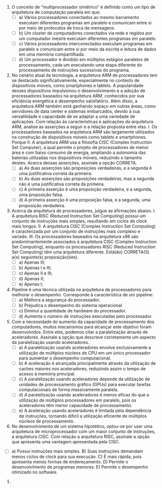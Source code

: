 1. O conceito de “multiprocessador simétrico” é definido como um tipo de arquitetura de computação paralela em que:
	 - [ ] a) Vários processadores conectados ao mesmo barramento executam diferentes programas em paralelo e comunicam entre si por meio de protocolos de troca de mensagens.
	 - [ ] b) Um cluster de computadores conectados via rede e regidos por um computador mestre executam diferentes programas em paralelo.
	 - [ ] c) Vários processadores interconectados executam programas em paralelo e comunicam entre si por meio da escrita e leitura de dados em uma memória compartilhada.
	 - [ ] d) Um processador é dividido em múltiplos estágios paralelos de processamento, cada um executando uma etapa diferente do processamento de instruções sucessivas do programa.
2. No cenário atual da tecnologia, a arquitetura ARM de processadores tem se destacado significativamente, especialmente no contexto de dispositivos móveis, como smartphones e tablets. A popularidade desses dispositivos impulsionou o desenvolvimento e a adoção de processadores baseados na arquitetura ARM, conhecidos por sua eficiência energética e desempenho satisfatório. Além disso, a arquitetura ARM também está ganhando espaço em outras áreas, como servidores de data center e sistemas embarcados, devido à sua versatilidade e capacidade de se adaptar a uma variedade de aplicações. Com relação às características e aplicações da arquitetura ARM, analise as asserções a seguir e a relação proposta entre elas.
	I. Os processadores baseados na arquitetura ARM são largamente utilizados na construção de dispositivos móveis como tablets e smartphones.
	Porque
	II. A arquitetura ARM usa a filosofia CISC (Complex Instruction Set Computer), a qual permite o projeto de processadores de menor área e com baixo consumo de energia, ampliando a autonomia das baterias utilizadas nos dispositivos móveis, reduzindo o tamanho destes.
	Acerca dessas asserções, assinale a opção CORRETA.
	- [ ] a) As duas asserções são proposições verdadeiras, e a segunda é uma justificativa correta da primeira.
	- [ ] b) As duas asserções são proposições verdadeiras, mas a segunda não é uma justificativa correta da primeira.
	- [ ] c) A primeira asserção é uma proposição verdadeira, e a segunda, uma proposição falsa.
	- [ ] d) A primeira asserção é uma proposição falsa, e a segunda, uma proposição verdadeira.
3. Acerca da arquitetura de processadores, julgue as afirmações abaixo. 
	 I. A arquitetura RISC (Reduced Instruction Set Computing) possui um conjunto de instruções mais simples, resultando em ciclos de clock mais longos. 
	 II. A arquitetura CISC (Complex Instruction Set Computing) é caracterizada por um conjunto de instruções mais complexo e variado. 
	 III. Os processadores baseados na arquitetura x86 são predominantemente associados à arquitetura CISC (Complex Instruction Set Computing), enquanto os processadores RISC (Reduced Instruction Set Computing) têm uma arquitetura diferente.
	Está(ão) CORRETA(S) a(s) seguinte(s) proposição(ões).
	- [ ] a) Apenas III; 
	- [ ] b) Apenas I e III;
	- [ ] c) Apenas II e III;
	- [ ] d) Apenas II;
	- [ ] e) Apenas I;
4. Pipeline é uma técnica utilizada na arquitetura de processadores para melhorar o desempenho. Corresponde à característica de um pipeline:
	- [ ] a) Melhora a segurança do processador. 
	- [ ] b) Prejudica o desempenho do sistema operacional. 
	- [ ] c) Diminui a quantidade de hardware do processador. 
	- [ ] d) Aumenta o número de instruções executadas pelo processador.
5. Com a necessidade do aumento da capacidade de processamento dos computadores, muitos mecanismos para alcançar este objetivo foram desenvolvidos. Entre eles, podemos citar a paralelização através de aceleradores. Assinale a opção que descreve corretamente um aspecto da paralelização usando aceleradores. 
	- [ ] a) A paralelização usando aceleradores envolve exclusivamente a utilização de múltiplos núcleos de CPU em um único processador para aumentar o desempenho computacional. 
	- [ ] b) A aceleração é alcançada principalmente através da utilização de caches maiores nos aceleradores, reduzindo assim o tempo de acesso à memória principal. 
	- [ ] c) A paralelização usando aceleradores depende da utilização de unidades de processamento gráfico (GPUs) para executar tarefas computacionais de forma massivamente paralela. 
	- [ ] d) A paralelização usando aceleradores é menos eficaz do que a utilização de múltiplos processadores em paralelo, pois os aceleradores têm menor capacidade de processamento. 
	- [ ] e) A aceleração usando aceleradores é limitada pela dependência de instruções, tornando difícil a utilização eficiente de múltiplos núcleos de processamento.
6. No desenvolvimento de um sistema hipotético, optou-se por usar uma arquitetura de microprocessador com um maior conjunto de instruções, a arquitetura CISC. Com relação a arquitetura RISC, assinale a opção que apresenta uma vantagem apresentada pela CISC. 
- [ ] a) Possui instruções mais simples. B) Suas instruções demandam menos ciclos de clock para sua execução. C) É mais rápida, pois apresenta menos formas de endereçamento. D) Permite o desenvolvimento de programas menores. E) Permite o desempenho otimizado no software.
1. 